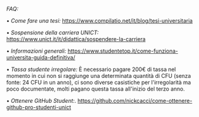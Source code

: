 *FAQ:*

• *Come fare una tesi:*
https://www.compilatio.net/it/blog/tesi-universitaria

• *Sospensione della carriera UNICT:*
https://www.unict.it/it/didattica/sospendere-la-carriera

• *Informazioni generali:*
https://www.studentetop.it/come-funziona-universita-guida-definitiva/

• *Tassa studente irregolare:*
È necessario pagare 200€ di tassa nel momento in cui non si raggiunge una determinata quantità di CFU (senza fonte: 24 CFU in un anno), ci sono diverse casistiche per l'irregolarità ma poco documentate, molti pagano questa tassa all'inizio del terzo anno. 

• *Ottenere GitHub Student:*. 
https://github.com/nickcacci/come-ottenere-github-pro-studenti-unict
